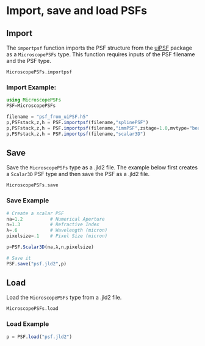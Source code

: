 # Import, save and load PSFs

## Import

The `importpsf` function imports the PSF structure from the [uiPSF](https://github.com/ries-lab/uiPSF) package as a `MicroscopePSFs` type. This function requires inputs of the PSF filename and the PSF type. 

```@docs
MicroscopePSFs.importpsf
```
### Import Example:
```julia
using MicroscopePSFs
PSF=MicroscopePSFs

filename = "psf_from_uiPSF.h5"
p,PSFstack,z,h = PSF.importpsf(filename,"splinePSF") 
p,PSFstack,z,h = PSF.importpsf(filename,"immPSF",zstage=1.0,mvtype="bead")
p,PSFstack,z,h = PSF.importpsf(filename,"scalar3D") 
```
## Save
Save the `MicroscopePSFs` type as a .jld2 file. The example below first creates a `Scalar3D` PSF type and then save the PSF as a .jld2 file. 

```@docs
MicroscopePSFs.save
```
### Save Example
```julia
# Create a scalar PSF
na=1.2          # Numerical Aperture
n=1.3           # Refractive Index
λ=.6            # Wavelength (micron)
pixelsize=.1    # Pixel Size (micron)

p=PSF.Scalar3D(na,λ,n,pixelsize)

# Save it
PSF.save("psf.jld2",p)
```
## Load

Load the `MicroscopePSFs` type from a .jld2 file.

```@docs
MicroscopePSFs.load
```
### Load Example
```julia
p = PSF.load("psf.jld2")
```